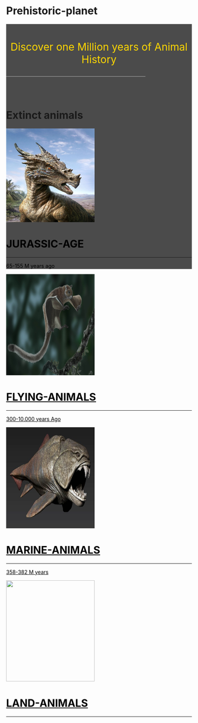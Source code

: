 # Prehistoric-planet



 <div style="background-color: rgba(0, 0, 0, 0.7);">
    <br>
    <p style="color: #ffd700; text-align: center; border-radius: 4px; font-size: 200%;">Discover one Million years of Animal History</p>
    <hr style="height: 2px; width: 75%; border-width: 0; color: gray; background-color: gray">
    <br><br>
    <h1>Extinct animals</h1>

 <a href="https://yashchitroda.github.io/Prehistoric-planet/category/jurassic.html" style="color: black; text-decoration: none;">
        <img src="images/Dino/dracorex.jpg" class="i" height="254" width="240">
        <h1>JURASSIC-AGE</h1>
        <hr>
        <p class="price">65-155 M years ago</p>
      </div>
    </a>

  <a href="https://yashchitroda.github.io/Prehistoric-planet/category/flying.html" style="color: black;">
  <img src="images/Birds/flyingsquirell.jpg" class="i" height="274" width="240">
  <h1>FLYING-ANIMALS</h1>
  <hr>
  <p class="price">300-10,000 years Ago</p>
</div>
</a>
  
  <a href="https://yashchitroda.github.io/Prehistoric-planet/category/marine%20animals.html"  style="color: black;">
  <img src="images/Marine/Dunkleosteus.jpg" class="i" height="274" width="240">
  <h1>MARINE-ANIMALS</h1>
  <hr>
  <p class="price">358-382 M years</p></div></a>

<a href="category/animals.html"  style="color: black;">
  <img src="images/mammoth.jpg" class="i" height="274" width="240">
  <h1>LAND-ANIMALS</h1>
  <hr>
